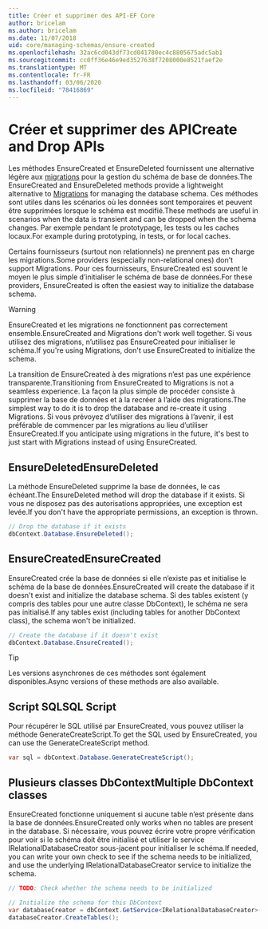 ```yaml
---
title: Créer et supprimer des API-EF Core
author: bricelam
ms.author: bricelam
ms.date: 11/07/2018
uid: core/managing-schemas/ensure-created
ms.openlocfilehash: 32ac6cd043df73cd041780ec4c8805675adc5ab1
ms.sourcegitcommit: cc0ff36e46e9ed3527638f7208000e8521faef2e
ms.translationtype: MT
ms.contentlocale: fr-FR
ms.lasthandoff: 03/06/2020
ms.locfileid: "78416869"
---
```

# <a name="create-and-drop-apis"></a><span data-ttu-id="62a46-102">Créer et supprimer des API</span><span class="sxs-lookup"><span data-stu-id="62a46-102">Create and Drop APIs</span></span>

<span data-ttu-id="62a46-103">Les méthodes EnsureCreated et EnsureDeleted fournissent une alternative légère aux [migrations](migrations/index.md) pour la gestion du schéma de base de données.</span><span class="sxs-lookup"><span data-stu-id="62a46-103">The EnsureCreated and EnsureDeleted methods provide a lightweight alternative to [Migrations](migrations/index.md) for managing the database schema.</span></span> <span data-ttu-id="62a46-104">Ces méthodes sont utiles dans les scénarios où les données sont temporaires et peuvent être supprimées lorsque le schéma est modifié.</span><span class="sxs-lookup"><span data-stu-id="62a46-104">These methods are useful in scenarios when the data is transient and can be dropped when the schema changes.</span></span> <span data-ttu-id="62a46-105">Par exemple pendant le prototypage, les tests ou les caches locaux.</span><span class="sxs-lookup"><span data-stu-id="62a46-105">For example during prototyping, in tests, or for local caches.</span></span>

<span data-ttu-id="62a46-106">Certains fournisseurs (surtout non relationnels) ne prennent pas en charge les migrations.</span><span class="sxs-lookup"><span data-stu-id="62a46-106">Some providers (especially non-relational ones) don't support Migrations.</span></span> <span data-ttu-id="62a46-107">Pour ces fournisseurs, EnsureCreated est souvent le moyen le plus simple d’initialiser le schéma de base de données.</span><span class="sxs-lookup"><span data-stu-id="62a46-107">For these providers, EnsureCreated is often the easiest way to initialize the database schema.</span></span>

> [!WARNING]
> <span data-ttu-id="62a46-108">EnsureCreated et les migrations ne fonctionnent pas correctement ensemble.</span><span class="sxs-lookup"><span data-stu-id="62a46-108">EnsureCreated and Migrations don't work well together.</span></span> <span data-ttu-id="62a46-109">Si vous utilisez des migrations, n’utilisez pas EnsureCreated pour initialiser le schéma.</span><span class="sxs-lookup"><span data-stu-id="62a46-109">If you're using Migrations, don't use EnsureCreated to initialize the schema.</span></span>

<span data-ttu-id="62a46-110">La transition de EnsureCreated à des migrations n’est pas une expérience transparente.</span><span class="sxs-lookup"><span data-stu-id="62a46-110">Transitioning from EnsureCreated to Migrations is not a seamless experience.</span></span> <span data-ttu-id="62a46-111">La façon la plus simple de procéder consiste à supprimer la base de données et à la recréer à l’aide des migrations.</span><span class="sxs-lookup"><span data-stu-id="62a46-111">The simplest way to do it is to drop the database and re-create it using Migrations.</span></span> <span data-ttu-id="62a46-112">Si vous prévoyez d’utiliser des migrations à l’avenir, il est préférable de commencer par les migrations au lieu d’utiliser EnsureCreated.</span><span class="sxs-lookup"><span data-stu-id="62a46-112">If you anticipate using migrations in the future, it's best to just start with Migrations instead of using EnsureCreated.</span></span>

## <a name="ensuredeleted"></a><span data-ttu-id="62a46-113">EnsureDeleted</span><span class="sxs-lookup"><span data-stu-id="62a46-113">EnsureDeleted</span></span>

<span data-ttu-id="62a46-114">La méthode EnsureDeleted supprime la base de données, le cas échéant.</span><span class="sxs-lookup"><span data-stu-id="62a46-114">The EnsureDeleted method will drop the database if it exists.</span></span> <span data-ttu-id="62a46-115">Si vous ne disposez pas des autorisations appropriées, une exception est levée.</span><span class="sxs-lookup"><span data-stu-id="62a46-115">If you don't have the appropriate permissions, an exception is thrown.</span></span>

``` csharp
// Drop the database if it exists
dbContext.Database.EnsureDeleted();
```

## <a name="ensurecreated"></a><span data-ttu-id="62a46-116">EnsureCreated</span><span class="sxs-lookup"><span data-stu-id="62a46-116">EnsureCreated</span></span>

<span data-ttu-id="62a46-117">EnsureCreated crée la base de données si elle n’existe pas et initialise le schéma de la base de données.</span><span class="sxs-lookup"><span data-stu-id="62a46-117">EnsureCreated will create the database if it doesn't exist and initialize the database schema.</span></span> <span data-ttu-id="62a46-118">Si des tables existent (y compris des tables pour une autre classe DbContext), le schéma ne sera pas initialisé.</span><span class="sxs-lookup"><span data-stu-id="62a46-118">If any tables exist (including tables for another DbContext class), the schema won't be initialized.</span></span>

``` csharp
// Create the database if it doesn't exist
dbContext.Database.EnsureCreated();
```

> [!TIP]
> <span data-ttu-id="62a46-119">Les versions asynchrones de ces méthodes sont également disponibles.</span><span class="sxs-lookup"><span data-stu-id="62a46-119">Async versions of these methods are also available.</span></span>

## <a name="sql-script"></a><span data-ttu-id="62a46-120">Script SQL</span><span class="sxs-lookup"><span data-stu-id="62a46-120">SQL Script</span></span>

<span data-ttu-id="62a46-121">Pour récupérer le SQL utilisé par EnsureCreated, vous pouvez utiliser la méthode GenerateCreateScript.</span><span class="sxs-lookup"><span data-stu-id="62a46-121">To get the SQL used by EnsureCreated, you can use the GenerateCreateScript method.</span></span>

``` csharp
var sql = dbContext.Database.GenerateCreateScript();
```

## <a name="multiple-dbcontext-classes"></a><span data-ttu-id="62a46-122">Plusieurs classes DbContext</span><span class="sxs-lookup"><span data-stu-id="62a46-122">Multiple DbContext classes</span></span>

<span data-ttu-id="62a46-123">EnsureCreated fonctionne uniquement si aucune table n’est présente dans la base de données.</span><span class="sxs-lookup"><span data-stu-id="62a46-123">EnsureCreated only works when no tables are present in the database.</span></span> <span data-ttu-id="62a46-124">Si nécessaire, vous pouvez écrire votre propre vérification pour voir si le schéma doit être initialisé et utiliser le service IRelationalDatabaseCreator sous-jacent pour initialiser le schéma.</span><span class="sxs-lookup"><span data-stu-id="62a46-124">If needed, you can write your own check to see if the schema needs to be initialized, and use the underlying IRelationalDatabaseCreator service to initialize the schema.</span></span>

``` csharp
// TODO: Check whether the schema needs to be initialized

// Initialize the schema for this DbContext
var databaseCreator = dbContext.GetService<IRelationalDatabaseCreator>();
databaseCreator.CreateTables();
```
